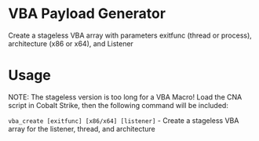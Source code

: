 # VBA Payload Generator
Create a stageless VBA array with parameters exitfunc (thread or process), architecture (x86 or x64), and Listener

# Usage

NOTE: The stageless version is too long for a VBA Macro!
Load the CNA script in Cobalt Strike, then the following command will be included:

`vba_create [exitfunc] [x86/x64] [listener]` - Create a stageless VBA array for the listener, thread, and architecture
